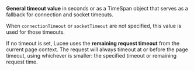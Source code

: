 **General timeout value** in seconds or as a TimeSpan object that serves as a fallback for connection and socket timeouts. 

When `connectionTimeout` or `socketTimeout` are not specified, this value is used for those timeouts.

If no timeout is set, Lucee uses the **remaining request timeout** from the current page context. 
The request will always timeout at or before the page timeout, using whichever is smaller: the specified timeout or remaining request time.

